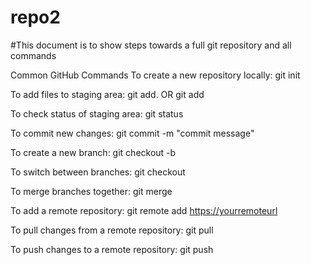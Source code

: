 # repo2

#This document is to show steps towards a full git repository and all commands

Common GitHub Commands
To create a new repository locally: 
git init

To add files to staging area: 
git add. OR git add <filename>

To check status of staging area: 
git status

To commit new changes: 
git commit -m "commit message"

To create a new branch: 
git checkout -b <branch name>

To switch between branches: 
git checkout <branch name>

To merge branches together: 
git merge <branch name>

To add a remote repository: git remote add <remote name>
<https://yourremoteurl>

To pull changes from a remote repository: git pull <remote name> <branch name>

To push changes to a remote repository: 
git push <remote name> <branch name>